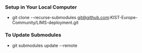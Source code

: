 ### Setup in Your Local Computer
- git clone --recurse-submodules git@github.com:KIST-Europe-Community/LIMS-deployment.git

### To Update Submodules
- git submodules update --remote